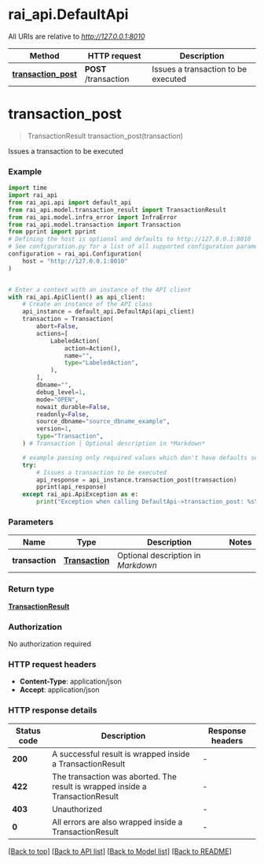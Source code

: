 # rai_api.DefaultApi

All URIs are relative to *http://127.0.0.1:8010*

Method | HTTP request | Description
------------- | ------------- | -------------
[**transaction_post**](DefaultApi.md#transaction_post) | **POST** /transaction | Issues a transaction to be executed


# **transaction_post**
> TransactionResult transaction_post(transaction)

Issues a transaction to be executed

### Example

```python
import time
import rai_api
from rai_api.api import default_api
from rai_api.model.transaction_result import TransactionResult
from rai_api.model.infra_error import InfraError
from rai_api.model.transaction import Transaction
from pprint import pprint
# Defining the host is optional and defaults to http://127.0.0.1:8010
# See configuration.py for a list of all supported configuration parameters.
configuration = rai_api.Configuration(
    host = "http://127.0.0.1:8010"
)


# Enter a context with an instance of the API client
with rai_api.ApiClient() as api_client:
    # Create an instance of the API class
    api_instance = default_api.DefaultApi(api_client)
    transaction = Transaction(
        abort=False,
        actions=[
            LabeledAction(
                action=Action(),
                name="",
                type="LabeledAction",
            ),
        ],
        dbname="",
        debug_level=1,
        mode="OPEN",
        nowait_durable=False,
        readonly=False,
        source_dbname="source_dbname_example",
        version=1,
        type="Transaction",
    ) # Transaction | Optional description in *Markdown*

    # example passing only required values which don't have defaults set
    try:
        # Issues a transaction to be executed
        api_response = api_instance.transaction_post(transaction)
        pprint(api_response)
    except rai_api.ApiException as e:
        print("Exception when calling DefaultApi->transaction_post: %s\n" % e)
```

### Parameters

Name | Type | Description  | Notes
------------- | ------------- | ------------- | -------------
 **transaction** | [**Transaction**](Transaction.md)| Optional description in *Markdown* |

### Return type

[**TransactionResult**](TransactionResult.md)

### Authorization

No authorization required

### HTTP request headers

 - **Content-Type**: application/json
 - **Accept**: application/json

### HTTP response details
| Status code | Description | Response headers |
|-------------|-------------|------------------|
**200** | A successful result is wrapped inside a TransactionResult |  -  |
**422** | The transaction was aborted. The result is wrapped inside a TransactionResult |  -  |
**403** | Unauthorized |  -  |
**0** | All errors are also wrapped inside a TransactionResult |  -  |

[[Back to top]](#) [[Back to API list]](../README.md#documentation-for-api-endpoints) [[Back to Model list]](../README.md#documentation-for-models) [[Back to README]](../README.md)

